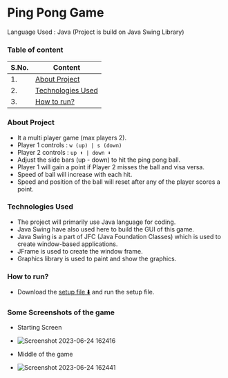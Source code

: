 # Ping Pong Game

Language Used : Java (Project is build on Java Swing Library)

### Table of content

| S.No. | Content                                 |
| ----- | --------------------------------------- |
| 1.    | [About Project](#about-project)         |
| 2.    | [Technologies Used](#technologies-used) |
| 3.    | [How to run?](#how-to-run)              |

### About Project

- It a multi player game (max players 2).
- Player 1 controls : `w (up) | s (down)`
- Player 2 controls : `up ⬆️ | down ⬇️`
- Adjust the side bars (up - down) to hit the ping pong ball.
- Player 1 will gain a point if Player 2 misses the ball and visa versa.
- Speed of ball will increase with each hit.
- Speed and position of the ball will reset after any of the player scores a point.

### Technologies Used

- The project will primarily use Java language for coding.
- Java Swing have also used here to build the GUI of this game.
- Java Swing is a part of JFC (Java Foundation Classes) which is used to create window-based applications.
- JFrame is used to create the window frame.
- Graphics library is used to paint and show the graphics.

### How to run?

- Download the [ setup file ⬇️](https://github.com/meetgovindbajaj/Ping-Pong-Game/releases/download/1.0.0/Ping-Pong-Setup.exe) and run the setup file.

### Some Screenshots of the game

- Starting Screen
- ![Screenshot 2023-06-24 162416](https://github.com/meetgovindbajaj/Ping-Pong-Game/assets/117599205/2ee9202a-ed2f-432b-9da2-1107ed8cbb3d)

- Middle of the game
- ![Screenshot 2023-06-24 162441](https://github.com/meetgovindbajaj/Ping-Pong-Game/assets/117599205/0a4e47fd-88ef-46c4-9036-35de37373e04)
